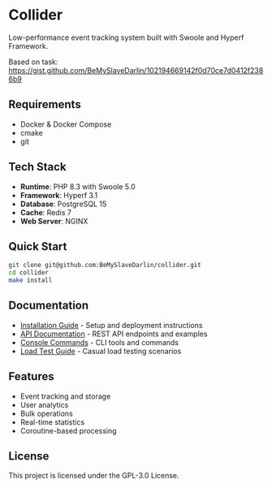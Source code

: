 # Collider

Low-performance event tracking system built with Swoole and Hyperf Framework.

Based on task: https://gist.github.com/BeMySlaveDarlin/102194669142f0d70ce7d0412f2386b9

## Requirements

- Docker & Docker Compose
- cmake
- git

## Tech Stack

- **Runtime**: PHP 8.3 with Swoole 5.0
- **Framework**: Hyperf 3.1
- **Database**: PostgreSQL 15
- **Cache**: Redis 7
- **Web Server**: NGINX

## Quick Start

```bash
git clone git@github.com:BeMySlaveDarlin/collider.git
cd collider
make install
```

## Documentation

- [Installation Guide](docs/installation.md) - Setup and deployment instructions
- [API Documentation](docs/api.md) - REST API endpoints and examples
- [Console Commands](docs/console.md) - CLI tools and commands
- [Load Test Guide](docs/load-testing.md) - Casual load testing scenarios

## Features

- Event tracking and storage
- User analytics
- Bulk operations
- Real-time statistics
- Coroutine-based processing

## License

This project is licensed under the GPL-3.0 License.
